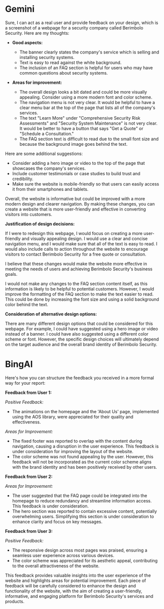 # Gemini

Sure, I can act as a real user and provide feedback on your design, which is a screenshot of a webpage for a security company called Berimbolo Security. Here are my thoughts:

-   **Good aspects:**

    -   The banner clearly states the company's service which is selling and installing security systems.
    -   Text is easy to read against the white background.
    -   The inclusion of an FAQ section is helpful for users who may have common questions about security systems.

-   **Areas for improvement:**
    -   The overall design looks a bit dated and could be more visually appealing. Consider using a more modern font and color scheme.
    -   The navigation menu is not very clear. It would be helpful to have a clear menu bar at the top of the page that lists all of the company's services.
    -   The text "Learn More" under "Comprehensive Security Risk Assessments" and "Security System Maintenance" is not very clear. It would be better to have a button that says "Get a Quote" or "Schedule a Consultation."
    -   The FAQ section text is difficult to read due to the small font size and because the background image goes behind the text.

Here are some additional suggestions:

-   Consider adding a hero image or video to the top of the page that showcases the company's services.
-   Include customer testimonials or case studies to build trust and credibility.
-   Make sure the website is mobile-friendly so that users can easily access it from their smartphones and tablets.

Overall, the website is informative but could be improved with a more modern design and clearer navigation. By making these changes, you can create a website that is more user-friendly and effective in converting visitors into customers.

**Justification of design decisions:**

If I were to redesign this webpage, I would focus on creating a more user-friendly and visually appealing design. I would use a clear and concise navigation menu, and I would make sure that all of the text is easy to read. I would also include calls to action throughout the website to encourage visitors to contact Berimbolo Security for a free quote or consultation.

I believe that these changes would make the website more effective in meeting the needs of users and achieving Berimbolo Security's business goals.

I would not make any changes to the FAQ section content itself, as this information is likely to be helpful to potential customers. However, I would improve the formatting of the FAQ section to make the text easier to read. This could be done by increasing the font size and using a solid background color behind the text.

**Consideration of alternative design options:**

There are many different design options that could be considered for this webpage. For example, I could have suggested using a hero image or video instead of a banner. I could have also suggested using a different color scheme or font. However, the specific design choices will ultimately depend on the target audience and the overall brand identity of Berimbolo Security.


# BingAI

Here's how you can structure the feedback you received in a more formal way for your report:

**Feedback from User 1:**

_Positive Feedback:_

-   The animations on the homepage and the 'About Us' page, implemented using the AOS library, were appreciated for their quality and effectiveness.

_Areas for Improvement:_

-   The fixed footer was reported to overlap with the content during navigation, causing a disruption in the user experience. This feedback is under consideration for improving the layout of the website.
-   The color scheme was not found appealing by the user. However, this feedback will not be incorporated as the current color scheme aligns with the brand identity and has been positively received by other users.

**Feedback from User 2:**

_Areas for Improvement:_

-   The user suggested that the FAQ page could be integrated into the homepage to reduce redundancy and streamline information access. This feedback is under consideration.
-   The hero section was reported to contain excessive content, potentially overwhelming users. Simplifying this section is under consideration to enhance clarity and focus on key messages.

**Feedback from User 3:**

_Positive Feedback:_

-   The responsive design across most pages was praised, ensuring a seamless user experience across various devices.
-   The color scheme was appreciated for its aesthetic appeal, contributing to the overall attractiveness of the website.

This feedback provides valuable insights into the user experience of the website and highlights areas for potential improvement. Each piece of feedback will be carefully considered to enhance the design and functionality of the website, with the aim of creating a user-friendly, informative, and engaging platform for Berimbolo Security's services and products.
